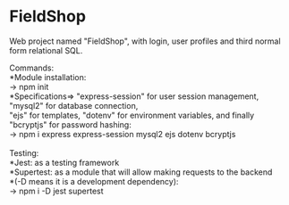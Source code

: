 # FieldShop
Web project named "FieldShop", with login, user profiles and third normal form relational SQL.

Commands:</br>
*Module installation:</br>
-> npm init</br>
*Specifications=> "express-session" for user session management, "mysql2" for database connection,</br>
"ejs" for templates, "dotenv" for environment variables, and finally "bcryptjs" for password hashing:</br>
-> npm i express express-session mysql2 ejs dotenv bcryptjs</br>
</br>
Testing:</br>
*Jest: as a testing framework</br>
*Supertest: as a module that will allow making requests to the backend</br>
*(-D means it is a development dependency):</br>
-> npm i -D jest supertest
